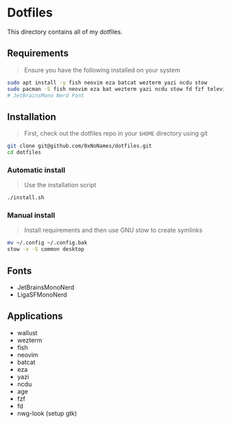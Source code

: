 # Dotfiles

This directory contains all of my dotfiles.

## Requirements

> Ensure you have the following installed on your system

```bash
sudo apt install -y fish neovim eza batcat wezterm yazi ncdu stow
sudo pacman -S fish neovim eza bat wezterm yazi ncdu stow fd fzf television
# JetBrainsMono Nerd Font
```

## Installation

> First, check out the dotfiles repo in your `$HOME` directory using git

```bash
git clone git@github.com/0xNoNames/dotfiles.git
cd dotfiles
```

### Automatic install

> Use the installation script

```bash
./install.sh
```

### Manual install

> Install requirements and then use GNU stow to create symlinks

```bash
mv ~/.config ~/.config.bak
stow -v -S common desktop
```

## Fonts

- JetBrainsMonoNerd
- LigaSFMonoNerd

## Applications

- wallust
- wezterm
- fish
- neovim
- batcat
- eza
- yazi
- ncdu
- age
- fzf
- fd
- nwg-look (setup gtk)
